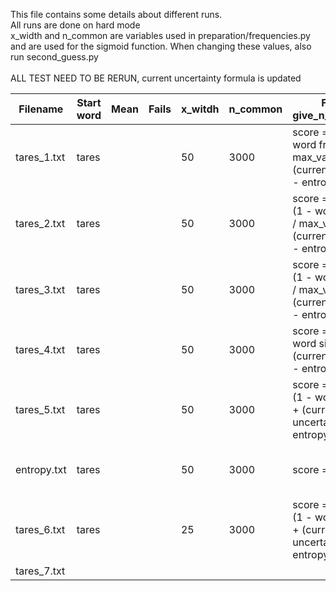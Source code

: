 This file contains some details about different runs. <br>
All runs are done on hard mode <br>
x_width and n_common are variables used in preparation/frequencies.py and are used for the sigmoid function. When changing these values, also run second_guess.py <br>
<br> ALL TEST NEED TO BE RERUN, current uncertainty formula is updated <br>



| Filename    | Start word | Mean | Fails | x_witdh | n_common | Formula give_n_suggestions                                                              | Notes                             |
|-------------|------------|------|-------|---------|----------|-----------------------------------------------------------------------------------------|-----------------------------------|
| tares_1.txt | tares      |      |       | 50      | 3000     | score = turn * (1 - word frequency / max_value) + (current uncertainty - entropy)       |                                   |
| tares_2.txt | tares      |      |       | 50      | 3000     | score = 1/2 * turn * (1 - word frequency / max_value) + (current uncertainty - entropy) |                                   |
| tares_3.txt | tares      |      |       | 50      | 3000     | score = 1/4 * turn * (1 - word frequency / max_value) + (current uncertainty - entropy) |                                   |
| tares_4.txt | tares      |      |       | 50      | 3000     | score = turn * (1 - word sigmoid) + (current uncertainty - entropy)                     |                                   |
| tares_5.txt | tares      |      |       | 50      | 3000     | score = 1/2 * turn * (1 - word sigmoid) + (current uncertainty - entropy)               |                                   |  
| entropy.txt | tares      |      |       | 50      | 3000     | score = entropy                                                                         | in score_sorted -> reverse = True |
| tares_6.txt | tares      |      |       | 25      | 3000     | score = 1/2 * turn * (1 - word sigmoid) + (current uncertainty - entropy)               |                                   |
| tares_7.txt |            |      |       |         |          |                                                                                         |                                   |